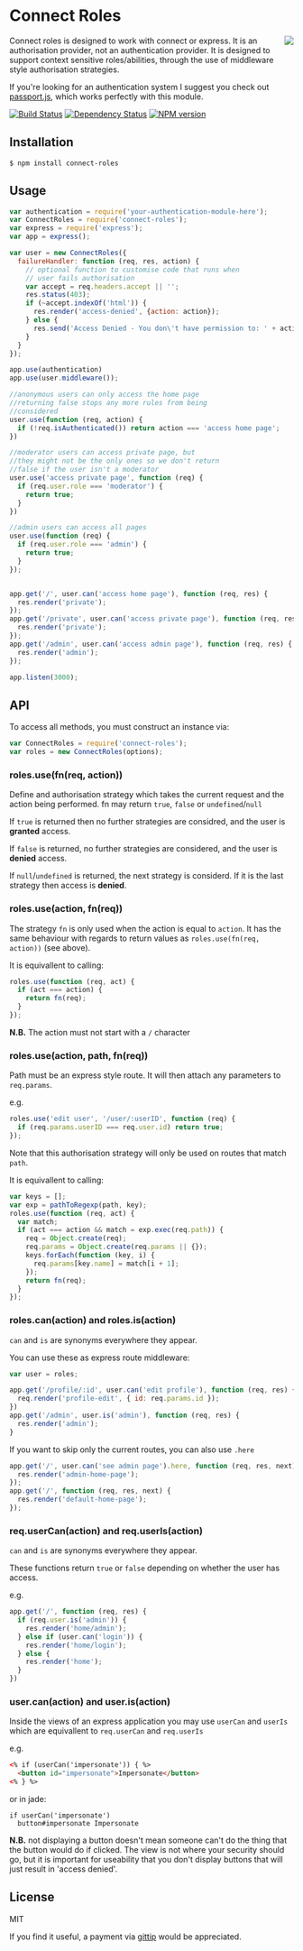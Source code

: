 # Connect Roles
<img src="http://i.imgur.com/opZKqAi.png" align="right"/>

Connect roles is designed to work with connect or express.  It is an authorisation provider, not an authentication provider.  It is designed to support context sensitive roles/abilities, through the use of middleware style authorisation strategies.

If you're looking for an authentication system I suggest you check out [passport.js](https://github.com/jaredhanson/passport), which works perfectly with this module.

[![Build Status](https://secure.travis-ci.org/ForbesLindesay/connect-roles.png?branch=master)](http://travis-ci.org/ForbesLindesay/connect-roles)
[![Dependency Status](https://img.shields.io/gemnasium/ForbesLindesay/connect-roles.svg)](https://gemnasium.com/ForbesLindesay/connect-roles)
[![NPM version](https://img.shields.io/npm/v/connect-roles.svg)](http://badge.fury.io/js/connect-roles)

## Installation

    $ npm install connect-roles

## Usage

```javascript
var authentication = require('your-authentication-module-here');
var ConnectRoles = require('connect-roles');
var express = require('express');
var app = express();

var user = new ConnectRoles({
  failureHandler: function (req, res, action) {
    // optional function to customise code that runs when
    // user fails authorisation
    var accept = req.headers.accept || '';
    res.status(403);
    if (~accept.indexOf('html')) {
      res.render('access-denied', {action: action});
    } else {
      res.send('Access Denied - You don\'t have permission to: ' + action);
    }
  }
});

app.use(authentication)
app.use(user.middleware());

//anonymous users can only access the home page
//returning false stops any more rules from being
//considered
user.use(function (req, action) {
  if (!req.isAuthenticated()) return action === 'access home page';
})

//moderator users can access private page, but
//they might not be the only ones so we don't return
//false if the user isn't a moderator
user.use('access private page', function (req) {
  if (req.user.role === 'moderator') {
    return true;
  }
})

//admin users can access all pages
user.use(function (req) {
  if (req.user.role === 'admin') {
    return true;
  }
});


app.get('/', user.can('access home page'), function (req, res) {
  res.render('private');
});
app.get('/private', user.can('access private page'), function (req, res) {
  res.render('private');
});
app.get('/admin', user.can('access admin page'), function (req, res) {
  res.render('admin');
});

app.listen(3000);
```

## API

To access all methods, you must construct an instance via:

```js
var ConnectRoles = require('connect-roles');
var roles = new ConnectRoles(options);
```

### roles.use(fn(req, action))

Define and authorisation strategy which takes the current request and the action being performed.  fn may return `true`, `false` or `undefined`/`null`

If `true` is returned then no further strategies are considred, and the user is **granted** access.

If `false` is returned, no further strategies are considered, and the user is **denied** access.

If `null`/`undefined` is returned, the next strategy is considerd.  If it is the last strategy then access is **denied**.

### roles.use(action, fn(req))

The strategy `fn` is only used when the action is equal to `action`.  It has the same behaviour with regards to return values as `roles.use(fn(req, action))` (see above).

It is equivallent to calling:

```javascript
roles.use(function (req, act) {
  if (act === action) {
    return fn(req);
  }
});
```

**N.B.** The action must not start with a `/` character

### roles.use(action, path, fn(req))

Path must be an express style route.  It will then attach any parameters to `req.params`.

e.g.

```javascript
roles.use('edit user', '/user/:userID', function (req) {
  if (req.params.userID === req.user.id) return true;
});
```

Note that this authorisation strategy will only be used on routes that match `path`.

It is equivallent to calling:

```javascript
var keys = [];
var exp = pathToRegexp(path, key);
roles.use(function (req, act) {
  var match;
  if (act === action && match = exp.exec(req.path)) {
    req = Object.create(req);
    req.params = Object.create(req.params || {});
    keys.forEach(function (key, i) {
      req.params[key.name] = match[i + 1];
    });
    return fn(req);
  }
});
```

### roles.can(action) and roles.is(action)

`can` and `is` are synonyms everywhere they appear.

You can use these as express route middleware:

```javascript
var user = roles;

app.get('/profile/:id', user.can('edit profile'), function (req, res) {
  req.render('profile-edit', { id: req.params.id });
})
app.get('/admin', user.is('admin'), function (req, res) {
  res.render('admin');
}
```

If you want to skip only the current routes, you can also use `.here`

```js
app.get('/', user.can('see admin page').here, function (req, res, next) {
  res.render('admin-home-page');
});
app.get('/', function (req, res, next) {
  res.render('default-home-page');
});
```

### req.userCan(action) and req.userIs(action)

`can` and `is` are synonyms everywhere they appear.

These functions return `true` or `false` depending on whether the user has access.

e.g.

```javascript
app.get('/', function (req, res) {
  if (req.user.is('admin')) {
    res.render('home/admin');
  } else if (user.can('login')) {
    res.render('home/login');
  } else {
    res.render('home');
  }
})
```

### user.can(action) and user.is(action)

Inside the views of an express application you may use `userCan` and `userIs` which are equivallent to `req.userCan` and `req.userIs`

e.g.

```html
<% if (userCan('impersonate')) { %>
  <button id="impersonate">Impersonate</button>
<% } %>
```

or in jade:

```jade
if userCan('impersonate')
  button#impersonate Impersonate
```

**N.B.** not displaying a button doesn't mean someone can't do the thing that the button would do if clicked.  The view is not where your security should go, but it is important for useability that you don't display buttons that will just result in 'access denied'.

## License

MIT

If you find it useful, a payment via [gittip](https://www.gittip.com/ForbesLindesay) would be appreciated.
